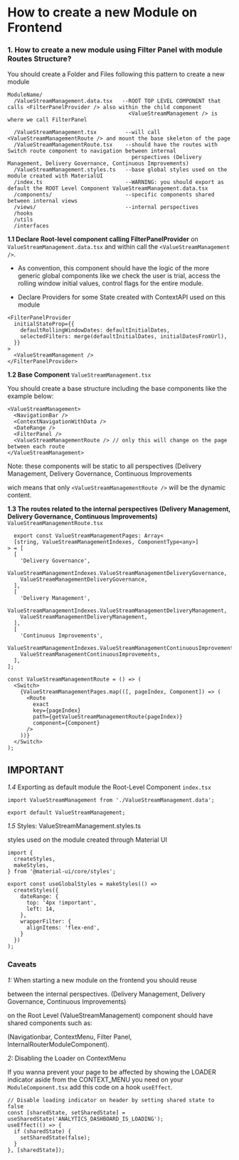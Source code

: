 # How to create a new Module on Frontend

### 1. How to create a new module using Filter Panel with module Routes Structure?

You should create a Folder and Files following this pattern to create a new module

```
ModuleName/
  /ValueStreamManagement.data.tsx   --ROOT TOP LEVEL COMPONENT that calls <FilterPanelProvider /> also within the child component
                                      <ValueStreamManagement /> is where we call FilterPanel        

  /ValueStreamManagement.tsx         --will call <ValueStreamManagementRoute /> and mount the base skeleton of the page
  /ValueStreamManagementRoute.tsx    --should have the routes with Switch route component to navigation between internal      
                                       perspectives (Delivery Management, Delivery Governance, Continuous Improvements)
  /ValueStreamManagement.styles.ts   --base global styles used on the module created with MaterialUI
  /index.ts                          --WARNING: you should export as default the ROOT Level Component ValueStreamManagement.data.tsx 
  /components/                       --specific components shared between internal views
  /views/                            --internal perspectives
  /hooks
  /utils
  /interfaces
```

**1.1 Declare Root-level component calling FilterPanelProvider** on `ValueStreamManagement.data.tsx`
and within call the `<ValueStreamManagement />`.

* As convention, this component should have the logic of the more generic global components
like we check the user is trial, access the rolling window initial values, control flags for the entire module.

* Declare Providers for some State created with ContextAPI used  on this module

```tsx
<FilterPanelProvider
  initialStateProp={{
    defaultRollingWindowDates: defaultInitialDates,
    selectedFilters: merge(defaultInitialDates, initialDatesFromUrl),
  }}
>
  <ValueStreamManagement />
</FilterPanelProvider>
```

**1.2 Base Component** `ValueStreamManagement.tsx`

You should create a base structure including the base components like the example below:

```tsx
<ValueStreamManagement>
  <NavigationBar />
  <ContextNavigationWithData />
  <DateRange />
  <FilterPanel />
  <ValueStreamManagementRoute /> // only this will change on the page between each route
</ValueStreamManagement>
```

Note: these components will be static to all perspectives
(Delivery Management, Delivery Governance, Continuous Improvements

wich means that only `<ValueStreamManagementRoute />` will be the dynamic content.

**1.3 The routes related to the internal perspectives (Delivery Management, Delivery Governance, Continuous Improvements)** `ValueStreamManagementRoute.tsx`

```tsx
  export const ValueStreamManagementPages: Array<
  [string, ValueStreamManagementIndexes, ComponentType<any>]
> = [
  [
    'Delivery Governance',
    ValueStreamManagementIndexes.ValueStreamManagementDeliveryGovernance,
    ValueStreamManagementDeliveryGovernance,
  ],
  [
    'Delivery Management',
    ValueStreamManagementIndexes.ValueStreamManagementDeliveryManagement,
    ValueStreamManagementDeliveryManagement,
  ],
  [
    'Continuous Improvements',
    ValueStreamManagementIndexes.ValueStreamManagementContinuousImprovements,
    ValueStreamManagementContinuousImprovements,
  ],
];

const ValueStreamManagementRoute = () => (
  <Switch>
    {ValueStreamManagementPages.map(([, pageIndex, Component]) => (
      <Route
        exact
        key={pageIndex}
        path={getValueStreamManagementRoute(pageIndex)}
        component={Component}
      />
    ))}
  </Switch>
);
```

## IMPORTANT
*1.4* Exporting as default module the Root-Level Component `index.tsx`

```tsx
import ValueStreamManagement from './ValueStreamManagement.data';

export default ValueStreamManagement;
```

*1.5* Styles: ValueStreamManagement.styles.ts

styles used on the module created through Material UI

```tsx
import {
  createStyles,
  makeStyles,
} from '@material-ui/core/styles';

export const useGlobalStyles = makeStyles(() =>
  createStyles({
    dateRange: {
      top: '4px !important',
      left: 14,
    },
    wrapperFilter: {
      alignItems: 'flex-end',
    }
  })
);
```

### Caveats

*1:*  When starting a new module on the frontend you should reuse

between the internal perspectives. (Delivery Management, Delivery Governance, Continuous Improvements)

on the Root Level (ValueStreamManagement) component should have shared components such as:

(Navigationbar, ContextMenu, Filter Panel, InternalRouterModuleComponent).

*2:* Disabling the Loader on ContextMenu

If you wanna prevent your page to be affected by showing the LOADER indicator aside from the CONTEXT_MENU
you need on your `ModuleComponent.tsx` add this code on a hook `useEffect`.

```tsx
// Disable loading indicator on header by setting shared state to false
const [sharedState, setSharedState] = useSharedState('ANALYTICS_DASHBOARD_IS_LOADING');
useEffect(() => {
  if (sharedState) {
    setSharedState(false);
  }
}, [sharedState]);
```




